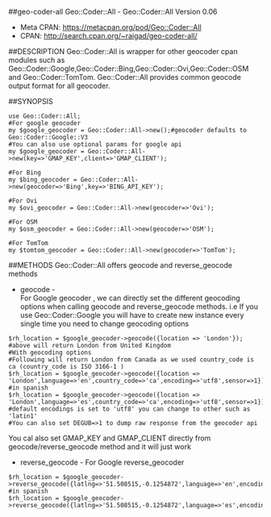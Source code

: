 ##geo-coder-all
Geo::Coder::All - Geo::Coder::All
Version 0.06
   * Meta CPAN: https://metacpan.org/pod/Geo::Coder::All
   * CPAN: http://search.cpan.org/~raigad/geo-coder-all/

##DESCRIPTION
Geo::Coder::All is wrapper for other geocoder cpan modules such as Geo::Coder::Google,Geo::Coder::Bing,Geo::Coder::Ovi,Geo::Coder::OSM and Geo::Coder::TomTom. Geo::Coder::All provides common geocode output format for all geocoder.

##SYNOPSIS
```
use Geo::Coder::All;
#For google geocoder
my $google_geocoder = Geo::Coder::All->new();#geocoder defaults to Geo::Coder::Google::V3
#You can also use optional params for google api
my $google_geocoder = Geo::Coder::All->new(key=>'GMAP_KEY',client=>'GMAP_CLIENT');

#For Bing
my $bing_geocoder = Geo::Coder::All->new(geocoder=>'Bing',key=>'BING_API_KEY');

#For Ovi
my $ovi_geocoder = Geo::Coder::All->new(geocoder=>'Ovi');

#For OSM
my $osm_geocoder = Geo::Coder::All->new(geocoder=>'OSM');

#For TomTom
my $tomtom_geocoder = Geo::Coder::All->new(geocoder=>'TomTom');
```

##METHODS
Geo::Coder::All offers geocode and reverse_geocode methods
 * geocode -  
  For Google geocoder , we can directly set the different geocoding
  options when calling geocode and reverse_geocode methods. i.e If you
  use Geo::Coder::Google you will have to create new instance every
  single time you need to change geocoding options
```
$rh_location = $google_geocoder->geocode({location => 'London'});
#above will return London from United Kingdom
#With geocoding options
#Following will return London from Canada as we used country_code is  ca (country_code is ISO 3166-1 )
$rh_location = $google_geocoder->geocode({location => 'London',language=>'en',country_code=>'ca',encoding=>'utf8',sensor=>1});
#in spanish
$rh_location = $google_geocoder->geocode({location => 'London',language=>'es',country_code=>'ca',encoding=>'utf8',sensor=>1});
#default encodings is set to 'utf8' you can change to other such as 'latin1'
#You can also set DEGUB=>1 to dump raw response from the geocoder api
```
  You cal also set GMAP_KEY and GMAP_CLIENT directly from
  geocode/reverse_geocode method and it will just work

  * reverse_geocode - For Google reverse_geocoder
```
$rh_location = $google_geocoder->reverse_geocode({latlng=>'51.508515,-0.1254872',language=>'en',encoding=>'utf8',sensor=>1})
#in spanish
$rh_location = $google_geocoder->reverse_geocode({latlng=>'51.508515,-0.1254872',language=>'es',encoding=>'utf8',sensor=>1})
```
